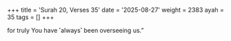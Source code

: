 +++
title = 'Surah 20, Verses 35'
date = '2025-08-27'
weight = 2383
ayah = 35
tags = []
+++

for truly You have ˹always˺ been overseeing us.”